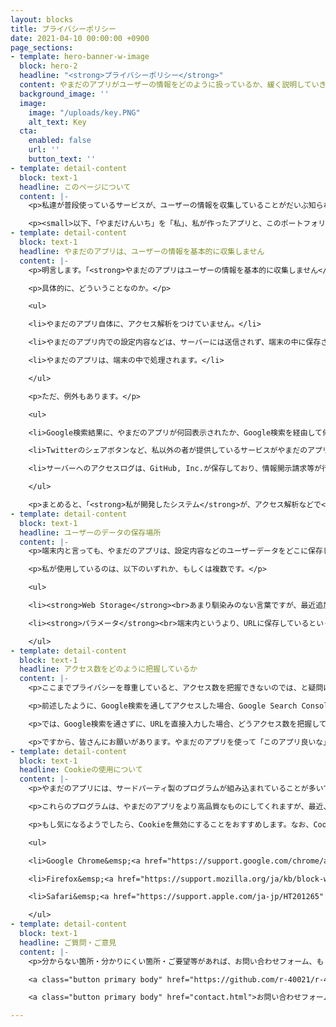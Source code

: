 ```yaml
---
layout: blocks
title: プライバシーポリシー
date: 2021-04-10 00:00:00 +0900
page_sections:
- template: hero-banner-w-image
  block: hero-2
  headline: "<strong>プライバシーポリシー</strong>"
  content: やまだのアプリがユーザーの情報をどのように扱っているか、緩く説明していきます。<br><br>最終更新：2021/4/10<br>公開：2021/3/27
  background_image: ''
  image:
    image: "/uploads/key.PNG"
    alt_text: Key
  cta:
    enabled: false
    url: ''
    button_text: ''
- template: detail-content
  block: text-1
  headline: このページについて
  content: |-
    <p>私達が普段使っているサービスが、ユーザーの情報を収集していることがだいぶ知られるようになり、それに伴い「自分の情報を収集されるのは嫌だ」という人も増えてきました。</p><p>そこで、「あなたの情報をこんなふうに使いますよ」という、開発者と利用者の間での約束が必要になってきます。それが、<strong>プライバシーポリシー</strong>です。</p><p>私もアプリを公開している以上、プライバシーポリシーが必要になってきます。そこで、このページでは、私とあなたの約束を緩く書いていきます。</p>

    <p><small>以下、「やまだけんいち」を「私」、私が作ったアプリと、このポートフォリオの2つをまとめて「やまだのアプリ」と表すことにします。</small></p>
- template: detail-content
  block: text-1
  headline: やまだのアプリは、ユーザーの情報を基本的に収集しません
  content: |-
    <p>明言します。「<strong>やまだのアプリはユーザーの情報を基本的に収集しません</strong>」</p>

    <p>具体的に、どういうことなのか。</p>

    <ul>

    <li>やまだのアプリ自体に、アクセス解析をつけていません。</li>

    <li>やまだのアプリ内での設定内容などは、サーバーには送信されず、端末の中に保存されます。</li>

    <li>やまだのアプリは、端末の中で処理されます。</li>

    </ul>

    <p>ただ、例外もあります。</p>

    <ul>

    <li>Google検索結果に、やまだのアプリが何回表示されたか、Google検索を経由して何回開かれたかなどの情報は、Google Search ConsoleというWebサイトの所有者向けのサービスで、私のみが閲覧できるようになっています。</li>

    <li>Twitterのシェアボタンなど、私以外の者が提供しているサービスがやまだのアプリ内に含まれている場合は、そのサービスの提供者がユーザーの情報を収集しているおそれがあります。</li>

    <li>サーバーへのアクセスログは、GitHub, Inc.が保存しており、情報開示請求等が行われ、承認された場合は、関係各所にアクセスログが提供されます。</li>

    </ul>

    <p>まとめると、「<strong>私が開発したシステム</strong>が、アクセス解析などで<strong>ユーザーの情報を収集することはない。</strong>ただし、サードパーティ製のシステムが組み込まれている場合はありうる。」ということになります。</p>
- template: detail-content
  block: text-1
  headline: ユーザーのデータの保存場所
  content: |-
    <p>端末内と言っても、やまだのアプリは、設定内容などのユーザーデータをどこに保存しているのでしょうか。</p>

    <p>私が使用しているのは、以下のいずれか、もしくは複数です。</p>

    <ul>

    <li><strong>Web Storage</strong><br>あまり馴染みのない言葉ですが、最近追加された機能で、Webページの情報をブラウザ上に保存できるものです。この情報は、ブラウザの設定から閲覧・削除できます。</li>

    <li><strong>パラメータ</strong><br>端末内というより、URLに保存しているといったほうが適切でしょうか。例えば、やまだのタイマーを2021年4月1日12:00にセットした場合、URLは次のようになります。<br>https://r-40021.github.io/countdown-timer/index.html<font color="red">?date=2021/4/1&time=12:00</font><br>この、赤字の部分がパラメータです。やまだのアプリでは、このようにURL自体に設定情報を格納している場合もあります。</li>

    </ul>
- template: detail-content
  block: text-1
  headline: アクセス数をどのように把握しているか
  content: |-
    <p>ここまでプライバシーを尊重していると、アクセス数を把握できないのでは、と疑問に思われる方もいるかも知れません。</p>

    <p>前述したように、Google検索を通してアクセスした場合、Google Search Consoleというサイトからアクセス数を把握できます。</p>

    <p>では、Google検索を通さずに、URLを直接入力した場合、どうアクセス数を把握しているのか。実は、<strong>把握できていません。</strong></p>

    <p>ですから、皆さんにお願いがあります。やまだのアプリを使って「このアプリ良いな」と思ったら、アプリ内のツイートボタンから#やまだけんいち #やまだのタイマー などのようにハッシュタグをつけて、感想とともにツイートしてください。私も、頻繁に検索をかけています。これにより、アクセス数を把握できるだけでなく、まだまだ無名なアプリですが宣伝になります。よろしくお願いします。</p>
- template: detail-content
  block: text-1
  headline: Cookieの使用について
  content: |-
    <p>やまだのアプリには、サードパーティ製のプログラムが組み込まれていることが多いです。フォントを美しくしたり、おしゃれなアイコンを入れたり...</p>

    <p>これらのプログラムは、やまだのアプリをより高品質なものにしてくれますが、最近、プライバシー保護の観点から避けられているCookieを使用していることが多いのが現実です。ほとんどのCookieは一時的なデータの保存に使われていますが、中にはユーザーを追跡しようとするものもあります。</p>

    <p>もし気になるようでしたら、Cookieを無効にすることをおすすめします。なお、Cookieを無効にしても、やまだのアプリは正常に動作します。</p>

    <ul>

    <li>Google Chrome&emsp;<a href="https://support.google.com/chrome/answer/95647?hl=ja" target="_blank">Cookie を有効または無効にする</a></li>

    <li>Firefox&emsp;<a href="https://support.mozilla.org/ja/kb/block-websites-storing-cookies-site-data-firefox" target="_blank">Firefox で Cookie やサイトデータの保存をブロックする</a></li>

    <li>Safari&emsp;<a href="https://support.apple.com/ja-jp/HT201265" target="_blank">iPhone、iPad、iPod touch で Safari から閲覧履歴と Cookie を消去する</a></li>

    </ul>
- template: detail-content
  block: text-1
  headline: ご質問・ご意見
  content: |-
    <p>分からない箇所・分かりにくい箇所・ご要望等があれば、お問い合わせフォーム、もしくはGitHub Issuesにお気軽にお書きください。また、このプライバシーポリシーは予告なく変更される場合があります。</p>

    <a class="button primary body" href="https://github.com/r-40021/r-40021.github.io/issues" target="_blank">GitHub Issues</a>

    <a class="button primary body" href="contact.html">お問い合わせフォーム</a>

---
```

